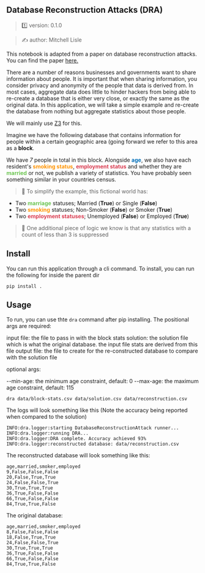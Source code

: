 ##  Database Reconstruction Attacks (DRA)

> 1️⃣ version: 0.1.0

> ✍️ author: Mitchell Lisle


This notebook is adapted from a paper on database reconstruction attacks. You can find the paper [here.](
https://cacm.acm.org/magazines/2019/3/234925-understanding-database-reconstruction-attacks-on-public-data/fulltext)

There are a number of reasons businesses and governments want to share information about people.
It is important that when sharing information, you consider privacy and anonymity of the people that data is
derived from. In most cases, aggregate data does little to hinder hackers from being able to re-create a database
that is either very close, or exactly the same as the original data. In this application,
we will take a simple example and re-create the database from nothing but aggregate statistics about those people.

We will mainly use [Z3](https://github.com/Z3Prover/z3) for this.


Imagine we have the following database that contains information for people within a certain geographic area
(going forward we refer to this area as a **block**.

We have *7* people in total in this block. Alongside <span style="color:#016FB9">**age**</span>, we also have each resident's
<span style="color:#FF9505">**smoking status**</span>, <span style="color:#DA3E52">**employment status**</span> and
whether they are <span style="color:#6CC551">**married**</span> or not, we publish a variety of
statistics. You have probably seen something similar in your countries census.

> 📓 To simplify the example, this fictional world has:
 - Two <span style="color:#6CC551">**marriage**</span> statuses; Married (**True**) or Single (**False**)
 - Two <span style="color:#FF9505">**smoking**</span> statuses; Non-Smoker (**False**) or Smoker (**True**)
 - Two <span style="color:#DA3E52">**employment statuses**</span>;  Unemployed (**False**) or Employed (**True**)

> 👾 One additional piece of logic we know is that any statistics with a count of less than 3 is suppressed


## Install
You can run this application through a cli command. To install, you can run the following for inside the parent dir

```shell
pip install .
```

## Usage
To run, you can use thte `dra` command after pip installing. The positional args are required:

input file: the file to pass in with the block stats
solution: the solution file which is what the original database. the input file stats are derived from this file
output file: the file to create for the re-constructed database to compare with the solution file

optional args:

--min-age: the minimum age constraint, default: 0
--max-age: the maximum age constraint, default: 115

```shell
dra data/block-stats.csv data/solution.csv data/reconstruction.csv
```

The logs will look something like this (Note the accuracy being reported when compared to the solution)

```shell
INFO:dra.logger:starting DatabaseReconstructionAttack runner...
INFO:dra.logger:running DRA...
INFO:dra.logger:DRA complete. Accuracy achieved 93%
INFO:dra.logger:reconstructed database: data/reconstruction.csv
```

The reconstructed database will look something like this:
```
age,married,smoker,employed
9,False,False,False
20,False,True,True
24,False,False,True
30,True,True,True
36,True,False,False
66,True,False,False
84,True,True,False
```

The original database:
```
age,married,smoker,employed
8,False,False,False
18,False,True,True
24,False,False,True
30,True,True,True
36,True,False,False
66,True,False,False
84,True,True,False
```